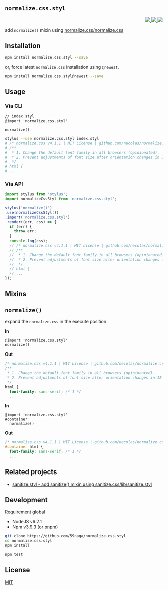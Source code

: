 `normalize.css.styl`
---

<p align="right">
  <a href="https://npmjs.org/package/normalize.css.styl">
    <img src="https://img.shields.io/npm/v/normalize.css.styl.svg?style=flat-square">
  </a>
  <a href="https://travis-ci.org/59naga/normalize.css.styl">
    <img src="http://img.shields.io/travis/59naga/normalize.css.styl.svg?style=flat-square">
  </a>
  <a href="https://gemnasium.com/59naga/normalize.css.styl">
    <img src="https://img.shields.io/gemnasium/59naga/normalize.css.styl.svg?style=flat-square">
  </a>
</p>

add `normalize()` mixin using [normalize.css/normalize.css](https://github.com/10up/normalize.css#readme)

Installation
---

```bash
npm install normalize.css.styl --save
```

or, force latest `normalize.css` installation using `@newest`.

```bash
npm install normalize.css.styl@newest --save
```

Usage
---

### Via CLI

```stylus
// index.styl
@import 'normalize.css.styl'

normalize()
```

```bash
stylus --use normalize.css.styl index.styl
# /* normalize.css v4.1.1 | MIT License | github.com/necolas/normalize.css */
# /**
#  * 1. Change the default font family in all browsers (opinionated).
#  * 2. Prevent adjustments of font size after orientation changes in IE and iOS.
#  */
# html {
# ...
```

### Via API

```js
import stylus from 'stylus';
import normalizeCssStyl from 'normalize.css.styl';

stylus('normalize()')
.use(normalizeCssStyl())
.import('normalize.css.styl')
.render((err, css) => {
  if (err) {
    throw err;
  }
  console.log(css);
  // /* normalize.css v4.1.1 | MIT License | github.com/necolas/normalize.css */
  // /**
  //  * 1. Change the default font family in all browsers (opinionated).
  //  * 2. Prevent adjustments of font size after orientation changes in IE and iOS.
  //  */
  // html {
  // ...
});
```

Mixins
---

## `normalize()`

expand the `normalize.css` in the execute position.

**In**
```stylus
@import 'normalize.css.styl'
normalize()
```

**Out**
```css
/* normalize.css v4.1.1 | MIT License | github.com/necolas/normalize.css */
/**
 * 1. Change the default font family in all browsers (opinionated).
 * 2. Prevent adjustments of font size after orientation changes in IE and iOS.
 */
html {
  font-family: sans-serif; /* 1 */
  ...
```

**In**
```stylus
@import 'normalize.css.styl'
#container
  normalize()
```

**Out**
```css
/* normalize.css v4.1.1 | MIT License | github.com/necolas/normalize.css */
#container html {
  font-family: sans-serif; /* 1 */
  ...
```

Related projects
---
* [sanitize.styl - add sanitize() mixin using sanitize.css/lib/sanitize.styl](https://github.com/59naga/sanitize.styl#readme)

Development
---
Requirement global
* NodeJS v6.2.1
* Npm v3.9.3 (or [pnpm](https://github.com/rstacruz/pnpm))

```bash
git clone https://github.com/59naga/normalize.css.styl
cd normalize.css.styl
npm install

npm test
```

License
---
[MIT](http://59naga.mit-license.org/)
